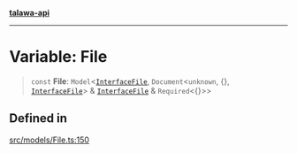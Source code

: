 [**talawa-api**](../../../README.md)

***

# Variable: File

> `const` **File**: `Model`\<[`InterfaceFile`](../interfaces/InterfaceFile.md), `Document`\<`unknown`, \{\}, [`InterfaceFile`](../interfaces/InterfaceFile.md)\> & [`InterfaceFile`](../interfaces/InterfaceFile.md) & `Required`\<\{\}\>\>

## Defined in

[src/models/File.ts:150](https://github.com/Suyash878/talawa-api/blob/f376d03c37e9acd046e7cc983947432c95f74442/src/models/File.ts#L150)
